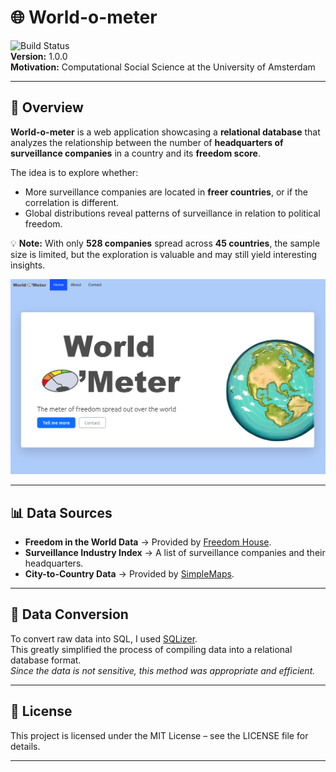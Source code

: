 # 🌐 World-o-meter

![Build Status](https://img.shields.io/badge/build-passing-brightgreen)  
**Version:** 1.0.0  
**Motivation:** Computational Social Science at the University of Amsterdam  

---

## 🎯 Overview

**World-o-meter** is a web application showcasing a **relational database** that analyzes the relationship between the number of **headquarters of surveillance companies** in a country and its **freedom score**.  

The idea is to explore whether:
- More surveillance companies are located in **freer countries**, or if the correlation is different.
- Global distributions reveal patterns of surveillance in relation to political freedom.

💡 **Note:** With only **528 companies** spread across **45 countries**, the sample size is limited, but the exploration is valuable and may still yield interesting insights.

![World-o-meter Hero](./assets/hero.png)

---

## 📊 Data Sources

- **Freedom in the World Data** → Provided by [Freedom House](https://freedomhouse.org/report/freedom-world).  
- **Surveillance Industry Index** → A list of surveillance companies and their headquarters.  
- **City-to-Country Data** → Provided by [SimpleMaps](https://simplemaps.com/data/world-cities).  

---

## 🔄 Data Conversion

To convert raw data into SQL, I used [SQLizer](https://sqlizer.io/).  
This greatly simplified the process of compiling data into a relational database format.  
*Since the data is not sensitive, this method was appropriate and efficient.*  

---

## 📜 License

This project is licensed under the MIT License – see the LICENSE file for details.

---
